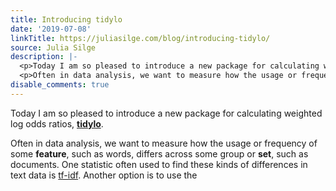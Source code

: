 ```yaml
---
title: Introducing tidylo
date: '2019-07-08'
linkTitle: https://juliasilge.com/blog/introducing-tidylo/
source: Julia Silge
description: |-
  <p>Today I am so pleased to introduce a new package for calculating weighted log odds ratios, <a href="https://github.com/juliasilge/tidylo"><strong>tidylo</strong></a>.</p>
  <p>Often in data analysis, we want to measure how the usage or frequency of some <strong>feature</strong>, such as words, differs across some group or <strong>set</strong>, such as documents. One statistic often used to find these kinds of differences in text data is <a href="https://www.tidytextmining.com/tfidf.html">tf-idf</a>. Another option is to use the <a href="https://www.tidytextmining.com/twitter.html#comparing-wo ...
disable_comments: true
---
```

<p>Today I am so pleased to introduce a new package for calculating weighted log odds ratios, <a href="https://github.com/juliasilge/tidylo"><strong>tidylo</strong></a>.</p>
<p>Often in data analysis, we want to measure how the usage or frequency of some <strong>feature</strong>, such as words, differs across some group or <strong>set</strong>, such as documents. One statistic often used to find these kinds of differences in text data is <a href="https://www.tidytextmining.com/tfidf.html">tf-idf</a>. Another option is to use the <a href="https://www.tidytextmining.com/twitter.html#comparing-wo ...